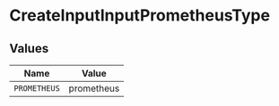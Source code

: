 # CreateInputInputPrometheusType


## Values

| Name         | Value        |
| ------------ | ------------ |
| `PROMETHEUS` | prometheus   |